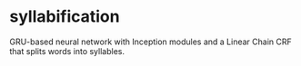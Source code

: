 # syllabification
GRU-based neural network with Inception modules and a Linear Chain CRF that splits words into syllables.
